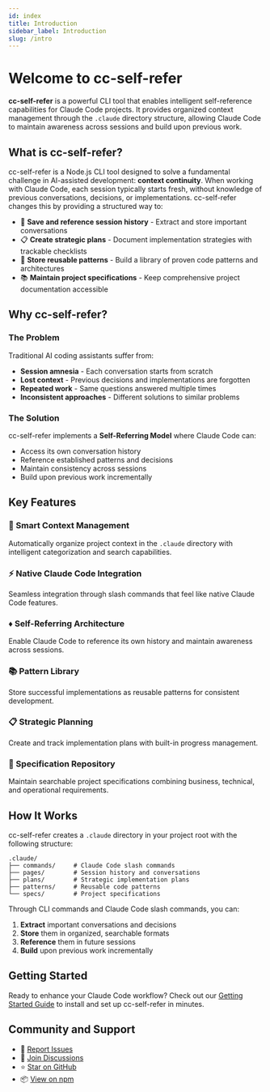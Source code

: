 ```yaml
---
id: index
title: Introduction
sidebar_label: Introduction
slug: /intro
---
```


# Welcome to cc-self-refer

**cc-self-refer** is a powerful CLI tool that enables intelligent self-reference capabilities for Claude Code projects. It provides organized context management through the `.claude` directory structure, allowing Claude Code to maintain awareness across sessions and build upon previous work.

## What is cc-self-refer?

cc-self-refer is a Node.js CLI tool designed to solve a fundamental challenge in AI-assisted development: **context continuity**. When working with Claude Code, each session typically starts fresh, without knowledge of previous conversations, decisions, or implementations. cc-self-refer changes this by providing a structured way to:

- 📝 **Save and reference session history** - Extract and store important conversations
- 📋 **Create strategic plans** - Document implementation strategies with trackable checklists
- 🎨 **Store reusable patterns** - Build a library of proven code patterns and architectures
- 📚 **Maintain project specifications** - Keep comprehensive project documentation accessible

## Why cc-self-refer?

### The Problem

Traditional AI coding assistants suffer from:
- **Session amnesia** - Each conversation starts from scratch
- **Lost context** - Previous decisions and implementations are forgotten
- **Repeated work** - Same questions answered multiple times
- **Inconsistent approaches** - Different solutions to similar problems

### The Solution

cc-self-refer implements a **Self-Referring Model** where Claude Code can:
- Access its own conversation history
- Reference established patterns and decisions
- Maintain consistency across sessions
- Build upon previous work incrementally

## Key Features

### 🧠 Smart Context Management
Automatically organize project context in the `.claude` directory with intelligent categorization and search capabilities.

### ⚡ Native Claude Code Integration
Seamless integration through slash commands that feel like native Claude Code features.

### ♦️ Self-Referring Architecture
Enable Claude Code to reference its own history and maintain awareness across sessions.

### 📚 Pattern Library
Store successful implementations as reusable patterns for consistent development.

### 📋 Strategic Planning
Create and track implementation plans with built-in progress management.

### 📝 Specification Repository
Maintain searchable project specifications combining business, technical, and operational requirements.

## How It Works

cc-self-refer creates a `.claude` directory in your project root with the following structure:

```
.claude/
├── commands/     # Claude Code slash commands
├── pages/        # Session history and conversations
├── plans/        # Strategic implementation plans
├── patterns/     # Reusable code patterns
└── specs/        # Project specifications
```

Through CLI commands and Claude Code slash commands, you can:
1. **Extract** important conversations and decisions
2. **Store** them in organized, searchable formats
3. **Reference** them in future sessions
4. **Build** upon previous work incrementally

## Getting Started

Ready to enhance your Claude Code workflow? Check out our [Getting Started Guide](./getting-started/installation) to install and set up cc-self-refer in minutes.

## Community and Support

- 🐛 [Report Issues](https://github.com/mym0404/cc-self-refer/issues)
- 💬 [Join Discussions](https://github.com/mym0404/cc-self-refer/discussions)
- ⭐ [Star on GitHub](https://github.com/mym0404/cc-self-refer)
- 📦 [View on npm](https://www.npmjs.com/package/cc-self-refer)